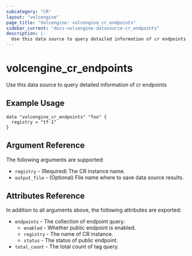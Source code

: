 ```yaml
---
subcategory: "CR"
layout: "volcengine"
page_title: "Volcengine: volcengine_cr_endpoints"
sidebar_current: "docs-volcengine-datasource-cr_endpoints"
description: |-
  Use this data source to query detailed information of cr endpoints
---
```

# volcengine_cr_endpoints
Use this data source to query detailed information of cr endpoints
## Example Usage
```hcl
data "volcengine_cr_endpoints" "foo" {
  registry = "tf-1"
}
```
## Argument Reference
The following arguments are supported:
* `registry` - (Required) The CR instance name.
* `output_file` - (Optional) File name where to save data source results.

## Attributes Reference
In addition to all arguments above, the following attributes are exported:
* `endpoints` - The collection of endpoint query.
    * `enabled` - Whether public endpoint is enabled.
    * `registry` - The name of CR instance.
    * `status` - The status of public endpoint.
* `total_count` - The total count of tag query.


